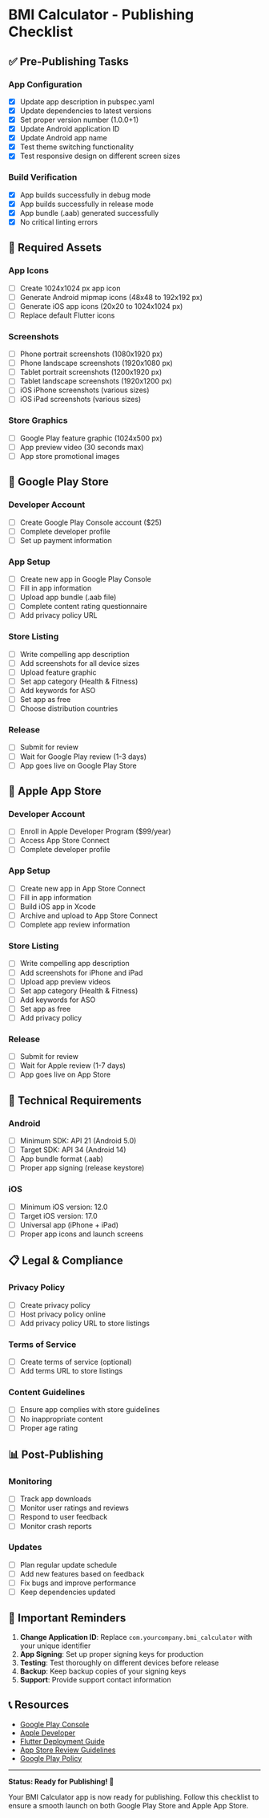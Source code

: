 # BMI Calculator - Publishing Checklist

## ✅ **Pre-Publishing Tasks**

### **App Configuration**
- [x] Update app description in pubspec.yaml
- [x] Update dependencies to latest versions
- [x] Set proper version number (1.0.0+1)
- [x] Update Android application ID
- [x] Update Android app name
- [x] Test theme switching functionality
- [x] Test responsive design on different screen sizes

### **Build Verification**
- [x] App builds successfully in debug mode
- [x] App builds successfully in release mode
- [x] App bundle (.aab) generated successfully
- [x] No critical linting errors

## 📱 **Required Assets**

### **App Icons**
- [ ] Create 1024x1024 px app icon
- [ ] Generate Android mipmap icons (48x48 to 192x192 px)
- [ ] Generate iOS app icons (20x20 to 1024x1024 px)
- [ ] Replace default Flutter icons

### **Screenshots**
- [ ] Phone portrait screenshots (1080x1920 px)
- [ ] Phone landscape screenshots (1920x1080 px)
- [ ] Tablet portrait screenshots (1200x1920 px)
- [ ] Tablet landscape screenshots (1920x1200 px)
- [ ] iOS iPhone screenshots (various sizes)
- [ ] iOS iPad screenshots (various sizes)

### **Store Graphics**
- [ ] Google Play feature graphic (1024x500 px)
- [ ] App preview video (30 seconds max)
- [ ] App store promotional images

## 📲 **Google Play Store**

### **Developer Account**
- [ ] Create Google Play Console account ($25)
- [ ] Complete developer profile
- [ ] Set up payment information

### **App Setup**
- [ ] Create new app in Google Play Console
- [ ] Fill in app information
- [ ] Upload app bundle (.aab file)
- [ ] Complete content rating questionnaire
- [ ] Add privacy policy URL

### **Store Listing**
- [ ] Write compelling app description
- [ ] Add screenshots for all device sizes
- [ ] Upload feature graphic
- [ ] Set app category (Health & Fitness)
- [ ] Add keywords for ASO
- [ ] Set app as free
- [ ] Choose distribution countries

### **Release**
- [ ] Submit for review
- [ ] Wait for Google Play review (1-3 days)
- [ ] App goes live on Google Play Store

## 🍎 **Apple App Store**

### **Developer Account**
- [ ] Enroll in Apple Developer Program ($99/year)
- [ ] Access App Store Connect
- [ ] Complete developer profile

### **App Setup**
- [ ] Create new app in App Store Connect
- [ ] Fill in app information
- [ ] Build iOS app in Xcode
- [ ] Archive and upload to App Store Connect
- [ ] Complete app review information

### **Store Listing**
- [ ] Write compelling app description
- [ ] Add screenshots for iPhone and iPad
- [ ] Upload app preview videos
- [ ] Set app category (Health & Fitness)
- [ ] Add keywords for ASO
- [ ] Set app as free
- [ ] Add privacy policy

### **Release**
- [ ] Submit for review
- [ ] Wait for Apple review (1-7 days)
- [ ] App goes live on App Store

## 🔧 **Technical Requirements**

### **Android**
- [ ] Minimum SDK: API 21 (Android 5.0)
- [ ] Target SDK: API 34 (Android 14)
- [ ] App bundle format (.aab)
- [ ] Proper app signing (release keystore)

### **iOS**
- [ ] Minimum iOS version: 12.0
- [ ] Target iOS version: 17.0
- [ ] Universal app (iPhone + iPad)
- [ ] Proper app icons and launch screens

## 📋 **Legal & Compliance**

### **Privacy Policy**
- [ ] Create privacy policy
- [ ] Host privacy policy online
- [ ] Add privacy policy URL to store listings

### **Terms of Service**
- [ ] Create terms of service (optional)
- [ ] Add terms URL to store listings

### **Content Guidelines**
- [ ] Ensure app complies with store guidelines
- [ ] No inappropriate content
- [ ] Proper age rating

## 📊 **Post-Publishing**

### **Monitoring**
- [ ] Track app downloads
- [ ] Monitor user ratings and reviews
- [ ] Respond to user feedback
- [ ] Monitor crash reports

### **Updates**
- [ ] Plan regular update schedule
- [ ] Add new features based on feedback
- [ ] Fix bugs and improve performance
- [ ] Keep dependencies updated

## 🚨 **Important Reminders**

1. **Change Application ID**: Replace `com.yourcompany.bmi_calculator` with your unique identifier
2. **App Signing**: Set up proper signing keys for production
3. **Testing**: Test thoroughly on different devices before release
4. **Backup**: Keep backup copies of your signing keys
5. **Support**: Provide support contact information

## 📞 **Resources**

- [Google Play Console](https://play.google.com/console)
- [Apple Developer](https://developer.apple.com/)
- [Flutter Deployment Guide](https://docs.flutter.dev/deployment)
- [App Store Review Guidelines](https://developer.apple.com/app-store/review/guidelines/)
- [Google Play Policy](https://play.google.com/about/developer-content-policy/)

---

**Status: Ready for Publishing! 🚀**

Your BMI Calculator app is now ready for publishing. Follow this checklist to ensure a smooth launch on both Google Play Store and Apple App Store. 